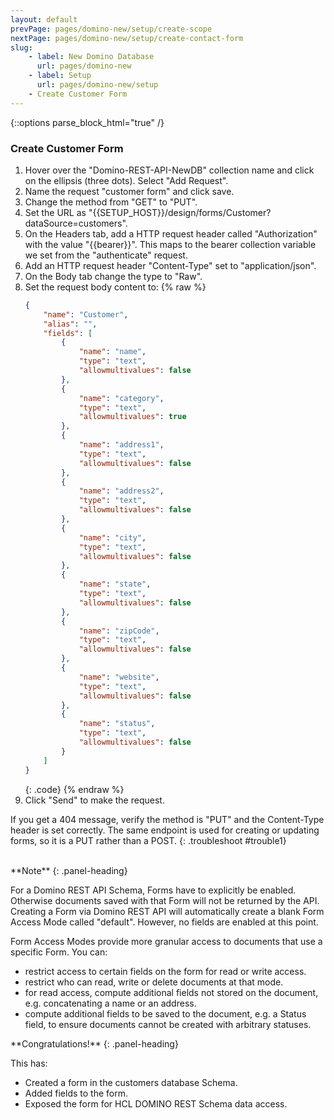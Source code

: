 ```yaml
---
layout: default
prevPage: pages/domino-new/setup/create-scope
nextPage: pages/domino-new/setup/create-contact-form
slug:
    - label: New Domino Database
      url: pages/domino-new
    - label: Setup
      url: pages/domino-new/setup
    - Create Customer Form
---
```


{::options parse_block_html="true" /}

### Create Customer Form

1. Hover over the "Domino-REST-API-NewDB" collection name and click on the ellipsis (three dots). Select "Add Request".  
2. Name the request "customer form" and click save.
3. Change the method from "GET" to "PUT".
4. Set the URL as "&#123;&#123;SETUP_HOST&#125;&#125;/design/forms/Customer?dataSource=customers".
5. On the Headers tab, add a HTTP request header called "Authorization" with the value "&#123;&#123;bearer&#125;&#125;". This maps to the bearer collection variable we set from the "authenticate" request.
6. Add an HTTP request header "Content-Type" set to "application/json".
7. On the Body tab change the type to "Raw".
8. Set the request body content to:
    {% raw %}
    ~~~json
    {
        "name": "Customer",
        "alias": "",
        "fields": [
            {
                "name": "name",
                "type": "text",
                "allowmultivalues": false
            },
            {
                "name": "category",
                "type": "text",
                "allowmultivalues": true
            },
            {
                "name": "address1",
                "type": "text",
                "allowmultivalues": false
            },
            {
                "name": "address2",
                "type": "text",
                "allowmultivalues": false
            },
            {
                "name": "city",
                "type": "text",
                "allowmultivalues": false
            },
            {
                "name": "state",
                "type": "text",
                "allowmultivalues": false
            },
            {
                "name": "zipCode",
                "type": "text",
                "allowmultivalues": false
            },
            {
                "name": "website",
                "type": "text",
                "allowmultivalues": false
            },
            {
                "name": "status",
                "type": "text",
                "allowmultivalues": false
            }
        ]
    }
    ~~~
    {: .code}
    {% endraw %}
1. Click "Send" to make the request.

If you get a 404 message, verify the method is "PUT" and the Content-Type header is set correctly. The same endpoint is used for creating or updating forms, so it is a PUT rather than a POST.
{: .troubleshoot #trouble1}

<br/>

<div class="panel panel-info">
**Note**
{: .panel-heading}
<div class="panel-body">

For a Domino REST API Schema, Forms have to explicitly be enabled. Otherwise documents saved with that Form will not be returned by the API. Creating a Form via Domino REST API will automatically create a blank Form Access Mode called "default". However, no fields are enabled at this point.

Form Access Modes provide more granular access to documents that use a specific Form. You can:

- restrict access to certain fields on the form for read or write access.  
- restrict who can read, write or delete documents at that mode.  
- for read access, compute additional fields not stored on the document, e.g. concatenating a name or an address.  
- compute additional fields to be saved to the document, e.g. a Status field, to ensure documents cannot be created with arbitrary statuses.

</div>
</div>

<div class="panel panel-success">
**Congratulations!**
{: .panel-heading}
<div class="panel-body">

This has:

- Created a form in the customers database Schema.
- Added fields to the form.
- Exposed the form for HCL DOMINO REST Schema data access.

</div>
</div>
